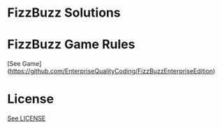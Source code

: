 # FizzBuzz Solutions

# FizzBuzz Game Rules
[See Game] (https://github.com/EnterpriseQualityCoding/FizzBuzzEnterpriseEdition)

# License
[See LICENSE](https://github.com/CookiesNCream/fizzbuzz-solutions/blob/master/LICENSE.md)
